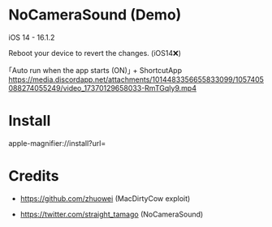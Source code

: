 # NoCameraSound (Demo)

iOS 14 - 16.1.2

Reboot your device to revert the changes. (iOS14❌)

｢Auto run when the app starts (ON)｣ + ShortcutApp
https://media.discordapp.net/attachments/1014483356655833099/1057405088274055249/video_17370129658033-RmTGqIy9.mp4

# Install
apple-magnifier://install?url=

# Credits
- https://github.com/zhuowei (MacDirtyCow exploit)

- https://twitter.com/straight_tamago (NoCameraSound)
